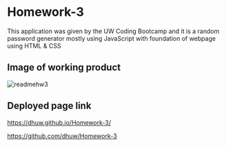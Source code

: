 # Homework-3

This application was given by the UW Coding Bootcamp and it is a random password generator mostly using JavaScript with foundation of webpage using HTML & CSS

## Image of working product

![readmehw3](https://user-images.githubusercontent.com/101857547/164958085-f6c02fd1-2416-4773-b9de-7ade8ec60bbd.PNG)

## Deployed page link
https://dhuw.github.io/Homework-3/

https://github.com/dhuw/Homework-3
